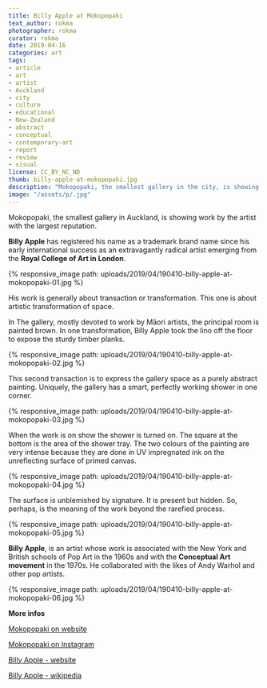 ```yaml
---
title: Billy Apple at Mokopopaki
text_author: rokma
photographer: rokma
curator: rokma
date: 2019-04-16
categories: art
tags:
- article
- art
- artist
- Auckland
- city
- culture
- educational
- New-Zealand
- abstract
- conceptual
- contemporary-art
- report
- review
- visual
license: CC_BY_NC_ND
thumb: billy-apple-at-mokopopaki.jpg
description: "Mokopopaki, the smallest gallery in the city, is showing work by the artist with the largest reputation. Billy Apple has registered his name as a trademark brand name since his early international success as an extravagantly radical artist emerging from the Royal College of Art in London."
image: "/assets/p/.jpg"
---
```


Mokopopaki, the smallest gallery in Auckland, is showing work by the artist with the largest reputation.

**Billy Apple** has registered his name as a trademark brand name since his early international success as an extravagantly radical artist emerging from the **Royal College of Art in London**.

{% responsive_image path: uploads/2019/04/190410-billy-apple-at-mokopopaki-01.jpg %}

His work is generally about transaction or transformation. This one is about artistic transformation of space.


In The gallery, mostly devoted to work by Māori artists, the principal room is painted brown. In one transformation, Billy Apple took the lino off the floor to expose the sturdy timber planks.

{% responsive_image path: uploads/2019/04/190410-billy-apple-at-mokopopaki-02.jpg %}

This second transaction is to express the gallery space as a purely abstract painting. Uniquely, the gallery has a smart, perfectly working shower in
one corner.


{% responsive_image path: uploads/2019/04/190410-billy-apple-at-mokopopaki-03.jpg %}

When the work is on show the shower is turned on. The square at the bottom is the area
of the shower tray. The two colours of the painting are very intense because they are done in UV impregnated ink on the unreflecting surface of primed canvas.


{% responsive_image path: uploads/2019/04/190410-billy-apple-at-mokopopaki-04.jpg %}


The surface is unblemished by signature. It is present but hidden. So, perhaps, is the meaning of the work beyond the rarefied process.


{% responsive_image path: uploads/2019/04/190410-billy-apple-at-mokopopaki-05.jpg %}



**Billy Apple**, is an artist whose work is associated with the New York and British schools of Pop Art in the 1960s and with the **Conceptual Art movement** in the 1970s. He collaborated with the likes of Andy Warhol and other pop artists.

{% responsive_image path: uploads/2019/04/190410-billy-apple-at-mokopopaki-06.jpg %}



**More infos**

[Mokopopaki on website](http://mokopopaki.co.nz/)

[Mokopopaki on Instagram](https://www.instagram.com/mokopopaki/)

[Billy Apple - website](http://www.billyapple.com/)

[Billy Apple - wikipedia](https://en.wikipedia.org/wiki/Billy_Apple)
